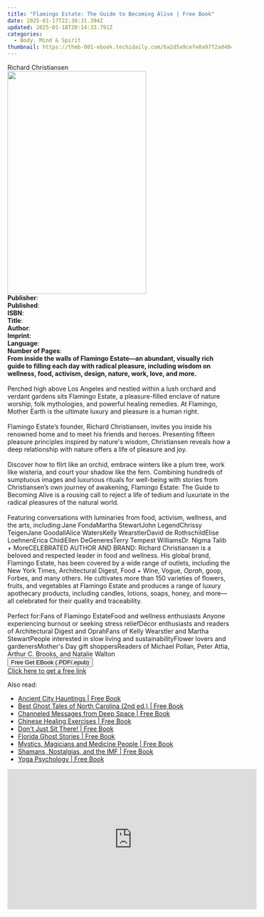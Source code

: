 ```yaml
---
title: "Flamingo Estate: The Guide to Becoming Alive | Free Book"
date: 2025-01-17T22:30:31.394Z
updated: 2025-01-18T20:14:33.791Z
categories:
  - Body, Mind & Spirit
thumbnail: https://thmb-001-ebook.techidaily.com/6a2d5a9cefe8a97f2ad40489c6dee15523ffd59e35f0ba61b1ea45137aae1913.jpg
---
```

<main id="book-container">
  <div class="flex flex-col">
    <div class="book-brief flex-1 py-6 px-4 sm:p-6 md:py-10 md:px-8">
      <!-- brief-->
      <div class="book-brief-main">Richard Christiansen</div>
    </div>
    <div
      class="book-meta-info flex-1 grid gap-4 col-start-1 col-end-3 row-start-1 sm:mb-6 sm:grid-cols-4 lg:gap-6 lg:col-start-2 lg:row-end-6 lg:row-span-6 lg:mb-0"
    >
      <div
        class="book-meta-info-left place-content-center mt-4 p-4 text-sm leading-6 col-start-2 col-span-2 dark:text-slate-400"
      >
        <img
          class="w-full h-500 object-cover rounded-lg sm:h-255 sm:col-span-2 lg:col-span-full"
          src="https://img-001-ebook.techidaily.com/c80fabe92b314778494ed03c82b2025a3d3c0912df3f071e4547c0151c0d8e83.jpg"
          alt=""
          width="312"
          height="500"
        />
      </div>
      <div
        class="book-meta-info-right mt-2 col-start-1 row-start-2 col-span-3 self-center"
      >
        <!-- meta data  -->
        <div class="flex flex-col px-4 md:px-8">
          <div class="flex-1">
            <strong>Publisher</strong>:<span class="px-2"></span>
          </div>
          <div class="flex-1">
            <strong>Published</strong>:<span class="px-2"></span>
          </div>
          <div class="flex-1">
            <strong>ISBN</strong>:<span class="px-2"></span>
          </div>
          <div class="flex-1">
            <strong>Title</strong>:<span class="px-2"></span>
          </div>
          <div class="flex-1">
            <strong>Author</strong>:<span class="px-2"></span>
          </div>
          <div class="flex-1">
            <strong>Imprint</strong>:<span class="px-2"></span>
          </div>
          <div class="flex-1">
            <strong>Language</strong>:<span class="px-2"></span>
          </div>
          <div class="flex-1">
            <strong>Number of Pages</strong>:<span class="px-2"></span>
          </div>
        </div>
      </div>
    </div>
    <div class="book-description flex-1 py-6 px-4 sm:p-6 md:py-10 md:px-8">
      <div class="book-description-main">
        <div accordion-content="" id="description">
          <b
            >From inside the walls of Flamingo Estate—an abundant, visually rich
            guide to filling each day with radical pleasure, including wisdom on
            wellness, food, activism, design, nature, work, love, and more.</b
          ><br /><br />Perched high above Los Angeles and nestled within a lush
          orchard and verdant gardens sits Flamingo Estate, a pleasure-filled
          enclave of nature worship, folk mythologies, and powerful healing
          remedies. At Flamingo, Mother Earth is the ultimate luxury and
          pleasure is a human right.<br /><br />Flamingo Estate’s founder,
          Richard Christiansen, invites you inside his renowned home and to meet
          his friends and heroes. Presenting fifteen pleasure principles
          inspired by nature's wisdom, Christiansen reveals how a deep
          relationship with nature offers a life of pleasure and joy.<br /><br />Discover
          how to flirt like an orchid, embrace winters like a plum tree, work
          like wisteria, and court your shadow like the fern. Combining hundreds
          of sumptuous images and luxurious rituals for well-being with stories
          from Christiansen’s own journey of awakening,&nbsp;Flamingo Estate:
          The Guide to Becoming Alive is a rousing call to reject a life of
          tedium and luxuriate in the radical pleasures of the natural
          world.&nbsp;<br /><br />Featuring conversations with luminaries from
          food, activism, wellness, and the arts, including:Jane FondaMartha
          StewartJohn LegendChrissy TeigenJane GoodallAlice WatersKelly
          WearstlerDavid de RothschildElise LoehnenErica ChidiEllen
          DeGeneresTerry Tempest WilliamsDr. Nigma Talib<br />+ MoreCELEBRATED
          AUTHOR AND BRAND:&nbsp;Richard Christiansen is a beloved and respected
          leader in food and wellness. His global brand, Flamingo Estate, has
          been covered by a wide range of outlets, including the New York Times,
          Architectural Digest, Food + Wine,&nbsp;Vogue, <i>Oprah</i>, goop,
          Forbes, and many others. He cultivates more than 150 varieties of
          flowers, fruits, and vegetables at Flamingo Estate and produces a
          range of luxury apothecary products, including candles, lotions,
          soaps, honey, and more—all celebrated for their quality and
          traceability.<br /><br />Perfect for:Fans of Flamingo EstateFood and
          wellness enthusiasts&nbsp;Anyone experiencing burnout or seeking
          stress reliefDécor enthusiasts and readers of Architectural Digest and
          OprahFans of Kelly Wearstler and Martha StewartPeople interested in
          slow living and sustainabilityFlower lovers and gardenersMother's Day
          gift shoppersReaders of&nbsp;Michael Pollan, Peter Attia, Arthur C.
          Brooks, and Natalie Walton
        </div>
        <div class="accordion-fader"></div>
      </div>
    </div>
    <div class="book-excerpts flex-1 py-6 px-4 sm:p-6 md:py-10 md:px-8"></div>
    <div
      class="book-about-author flex-1 py-6 px-4 sm:p-6 md:py-10 md:px-8"
    ></div>
    <div class="book-free-get flex-1 py-6 px-4 sm:p-6 md:py-10 md:px-8">
      <button
        id="btn-free-get"
        class="bg-blue-500 hover:bg-blue-700 text-white font-bold py-2 px-4 rounded"
      >
        Free Get EBook (.PDF/.epub)
      </button>
      <div id="countdown-display" class="px-2 text-lg mt-2"></div>
      <a
        id="free-link"
        class="hidden bg-blue-500 hover:bg-blue-700 text-white font-bold py-2 px-4 rounded"
        href="https://www.ebooks.com/en-us/book/211473257/flamingo-estate-the-guide-to-becoming-alive/richard-christiansen/"
        target="_blank"
        >Click here to get a free link</a
      >
    </div>
    <script>
      let countdownTime = 0;
      let countdownInterval = null;
      document
        .getElementById('btn-free-get')
        .addEventListener('click', startCountdown);
      function startCountdown() {
        countdownTime = new Date().getTime() + 60000 * 3;
        countdownInterval = setInterval(updateCountdown, 1000);
        document.getElementById('btn-free-get').disabled = true;
        document
          .getElementById('btn-free-get')
          .classList.add('bg-gray-500', 'cursor-not-allowed');
      }
      function updateCountdown() {
        let currentTime = new Date().getTime();
        let timeLeft = countdownTime - currentTime;
        let secondsLeft = Math.floor(timeLeft / 1000);
        document.getElementById('countdown-display').innerHTML =
          `Remaining time: ${secondsLeft} seconds.`;
        if (secondsLeft <= 0) {
          clearInterval(countdownInterval);
          document.getElementById('btn-free-get').classList.add('hidden');
          document.getElementById('free-link').classList.remove('hidden');
          document.getElementById('countdown-display').innerHTML = '';
        }
      }
    </script>
  </div>
</main>

<ins class="adsbygoogle"
      style="display:block"
      data-ad-client="ca-pub-7571918770474297"
      data-ad-slot="8358498916"
      data-ad-format="auto"
      data-full-width-responsive="true"></ins>
    

<span class="atpl-alsoreadstyle">Also read:</span>
<div><ul>
<li><a href="https://novels-ebooks.techidaily.com/96333001-9781561646388-ancient-city-hauntings/"><u>Ancient City Hauntings | Free Book</u></a></li>
<li><a href="https://novels-ebooks.techidaily.com/96357610-9781561649495-best-ghost-tales-of-north-carolina-2nd-ed/"><u>Best Ghost Tales of North Carolina (2nd ed.) | Free Book</u></a></li>
<li><a href="https://novels-ebooks.techidaily.com/96334578-9781401957018-channeled-messages-from-deep-space/"><u>Channeled Messages from Deep Space | Free Book</u></a></li>
<li><a href="https://novels-ebooks.techidaily.com/96331024-9780824861858-chinese-healing-exercises/"><u>Chinese Healing Exercises | Free Book</u></a></li>
<li><a href="https://novels-ebooks.techidaily.com/96327201-9781501193217-dont-just-sit-there/"><u>Don't Just Sit There! | Free Book</u></a></li>
<li><a href="https://novels-ebooks.techidaily.com/96332995-9781561646326-florida-ghost-stories/"><u>Florida Ghost Stories | Free Book</u></a></li>
<li><a href="https://novels-ebooks.techidaily.com/96330070-9780893894191-mystics-magicians-and-medicine-people/"><u>Mystics, Magicians and Medicine People | Free Book</u></a></li>
<li><a href="https://novels-ebooks.techidaily.com/96330992-9780824860899-shamans-nostalgias-and-the-imf/"><u>Shamans, Nostalgias, and the IMF | Free Book</u></a></li>
<li><a href="https://novels-ebooks.techidaily.com/96330062-9780893894160-yoga-psychology/"><u>Yoga Psychology | Free Book</u></a></li>
</ul></div>

<!-- affiliate ads begin -->
<iframe width="560" height="315" src="https://www.youtube.com/embed/LaWcXdTn5SE?si=QbxEkX-4a17J5RVs" title="YouTube video player" frameborder="0" allow="accelerometer; autoplay; clipboard-write; encrypted-media; gyroscope; picture-in-picture; web-share" referrerpolicy="strict-origin-when-cross-origin" allowfullscreen></iframe>
<!-- affiliate ads end -->


